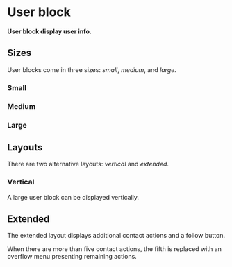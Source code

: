 # User block

**User block display user info.**

## Sizes

User blocks come in three sizes: _small_, _medium_, and _large_.

### Small

<demo-block component="user-block" partial="size-s"></demo-block>

### Medium

<demo-block component="user-block" partial="size-m"></demo-block>

### Large

<demo-block component="user-block" partial="size-l"></demo-block>

## Layouts

There are two alternative layouts: _vertical_ and _extended_.

### Vertical

A large user block can be displayed vertically.

<demo-block component="user-block" partial="vertical"></demo-block>

## Extended

The extended layout displays additional contact actions and a follow button.

When there are more than five contact actions, the fifth is replaced with an overflow menu presenting remaining actions.

<demo-block component="user-block" partial="extended"></demo-block>
